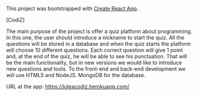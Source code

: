 This project was bootstrapped with [Create React App](https://github.com/facebookincubator/create-react-app).

[CodiZ]

The main purpose of the project is offer a quiz platform about programming. In this one, the user should introduce a nickname to start the quiz. All the questions will be stored in a database and when the quiz starts the platform will choose 10 different questions. Each correct question will give 1 point and, at the end of the quiz, he will be able to see his punctuation. That will be the main functionality, but in new versions we would like to introduce new questions and tools.
To the front-end and back-end development we will use HTML5 and NodeJS. MongoDB for the database.

URL at the app: https://luleacodiz.herokuapp.com/
